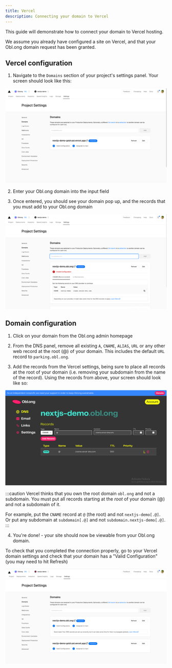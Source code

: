 ```yaml
---
title: Vercel
description: Connecting your domain to Vercel
---
```


This guide will demonstrate how to connect your domain to Vercel hosting. 

We assume you already have configured a site on Vercel, and that your Obl.ong domain request has been granted.

## Vercel configuration

1. Navigate to the `Domains` section of your project's settings panel. Your screen should look like this:

![Vercel domains settings](/src/assets/vercel-domains.png)

2. Enter your Obl.ong domain into the input field

3. Once entered, you should see your domain pop up, and the records that you must add to your Obl.ong domain

![Vercel domains settings with Obl.ong domain showing that a CNAME pointing to cname.vercel-dns.com](/src/assets/vercel-domains-oblong.png)

## Domain configuration

1. Click on your domain from the Obl.ong admin homepage

2. From the DNS panel, remove all existing `A`, `CNAME`, `ALIAS`, `URL` or any other web record at the root (@) of your domain. This includes the default `URL` record to `parking.obl.ong`.

3. Add the records from the Vercel settings, being sure to place all records at the root of your domain (i.e. removing your subdomain from the name of the record). Using the records from above, your screen should look like so:

![Obl.ong domain DNS panel showing a CNAME record on the root pointing to cname.vercel-dns.com](/src/assets/oblong-records.png)

:::caution
Vercel thinks that you own the root domain `obl.ong` and not a subdomain. You must put all records starting at the *root* of your domain (@) and not a subdomain of it.

For example, put the `CNAME` record at `@` (the root) and not `nextjs-demo[.@]`. Or put any subdomain at `subdomain[.@]` and not `subdomain.nextjs-demo[.@]`.
:::

4. You're done! - your site should now be viewable from your Obl.ong domain. 

To check that you completed the connection properly, go to your Vercel domain settings and check that your domain has a "Valid Configuration" (you may need to hit Refresh)

![Vercel domain dashboard showing "Valid configuration" for nextjs-demo.obl.ong](/src/assets/vercel-domains-completed.png)





